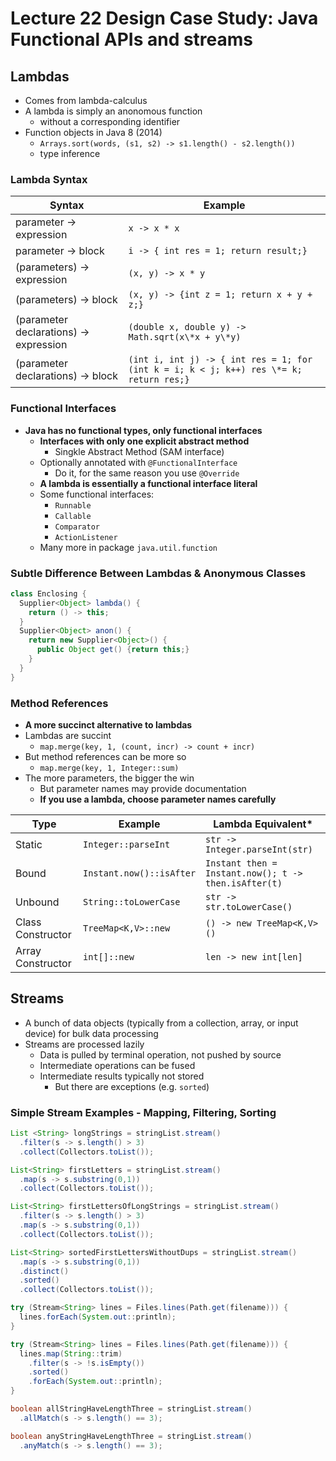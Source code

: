 # Lecture 22 Design Case Study: Java Functional APIs and streams

## Lambdas

* Comes from lambda-calculus
* A lambda is simply an anonomous function
  * without a corresponding identifier
* Function objects in Java 8 (2014)
  * `Arrays.sort(words, (s1, s2) -> s1.length() - s2.length())`
  * type inference

### Lambda Syntax

| Syntax                                 | Example                                                      |
| -------------------------------------- | ------------------------------------------------------------ |
| parameter -> expression                | `x -> x * x`                                                 |
| parameter -> block                     | `i -> { int res = 1; return result;}`                        |
| (parameters) -> expression             | `(x, y) -> x * y`                                            |
| (parameters) -> block                  | `(x, y) -> {int z = 1; return x + y + z;}`                   |
| (parameter declarations) -> expression | `(double x, double y) -> Math.sqrt(x\*x + y\*y)`             |
| (parameter declarations) -> block      | `(int i, int j) -> { int res = 1; for (int k = i; k < j; k++) res \*= k; return res;}` |

### Functional Interfaces

* **Java has no functional types, only functional interfaces**
  * **Interfaces with only one explicit abstract method**
    * Singkle Abstract Method (SAM interface)
  * Optionally annotated with `@FunctionalInterface`
    * Do it, for the same reason you use `@Override`
  * **A lambda is essentially a functional interface literal**
  * Some functional interfaces:
    * `Runnable`
    * `Callable`
    * `Comparator`
    * `ActionListener`
  * Many more in package `java.util.function`

### Subtle Difference Between Lambdas & Anonymous Classes

```java
class Enclosing {
  Supplier<Object> lambda() {
    return () -> this;
  }
  Supplier<Object> anon() {
    return new Supplier<Object>() {
      public Object get() {return this;}
    }
  }
}
```

### Method References

* **A more succinct alternative to lambdas**
* Lambdas are succint
  * `map.merge(key, 1, (count, incr) -> count + incr)`
* But method references can be more so
  * `map.merge(key, 1, Integer::sum)`
* The more parameters, the bigger the win
  * But parameter names may provide documentation
  * **If you use a lambda, choose parameter names carefully**

| Type              | Example                  | Lambda Equivalent*                                   |
| ----------------- | ------------------------ | ---------------------------------------------------- |
| Static            | `Integer::parseInt`      | `str -> Integer.parseInt(str)`                       |
| Bound             | `Instant.now()::isAfter` | `Instant then = Instant.now(); t -> then.isAfter(t)` |
| Unbound           | `String::toLowerCase`    | `str -> str.toLowerCase()`                           |
| Class Constructor | `TreeMap<K,V>::new`      | `() -> new TreeMap<K,V>()`                           |
| Array Constructor | `int[]::new`             | `len -> new int[len]`                                |

## Streams

* A bunch of data objects (typically from a collection, array, or input device) for bulk data processing
* Streams are processed lazily
  * Data is pulled by terminal operation, not pushed by source
  * Intermediate operations can be fused
  * Intermediate results typically not stored
    * But there are exceptions (e.g. `sorted`)

### Simple Stream Examples - Mapping, Filtering, Sorting

```java
List <String> longStrings = stringList.stream()
  .filter(s -> s.length() > 3)
  .collect(Collectors.toList());

List<String> firstLetters = stringList.stream()
  .map(s -> s.substring(0,1))
  .collect(Collectors.toList());

List<String> firstLettersOfLongStrings = stringList.stream()
  .filter(s -> s.length() > 3)
  .map(s -> s.substring(0,1))
  .collect(Collectors.toList());

List<String> sortedFirstLettersWithoutDups = stringList.stream()
  .map(s -> s.substring(0,1))
  .distinct()
  .sorted()
  .collect(Collectors.toList());

try (Stream<String> lines = Files.lines(Path.get(filename))) {
  lines.forEach(System.out::println);
}

try (Stream<String> lines = Files.lines(Path.get(filename))) {
  lines.map(String::trim)
    .filter(s -> !s.isEmpty())
    .sorted()
    .forEach(System.out::println);
}

boolean allStringHaveLengthThree = stringList.stream()
  .allMatch(s -> s.length() == 3);

boolean anyStringHaveLengthThree = stringList.stream()
  .anyMatch(s -> s.length() == 3);
```
